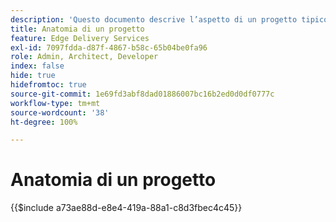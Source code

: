 ```yaml
---
description: 'Questo documento descrive l’aspetto di un progetto tipico dal punto di vista del codice. Prima di leggere questo documento, acquisisci familiarità con la Guida introduttiva: Tutorial per sviluppatori.'
title: Anatomia di un progetto
feature: Edge Delivery Services
exl-id: 7097fdda-d87f-4867-b58c-65b04be0fa96
role: Admin, Architect, Developer
index: false
hide: true
hidefromtoc: true
source-git-commit: 1e69fd3abf8dad01886007bc16b2ed0d0df0777c
workflow-type: tm+mt
source-wordcount: '38'
ht-degree: 100%

---
```


# Anatomia di un progetto

{{$include a73ae88d-e8e4-419a-88a1-c8d3fbec4c45}}
